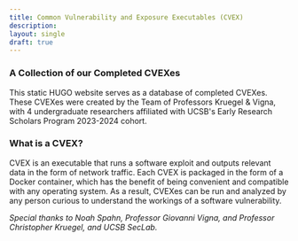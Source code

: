 ```yaml
---
title: Common Vulnerability and Exposure Executables (CVEX)
description: 
layout: single
draft: true
---
```

### A Collection of our Completed CVEXes
This static HUGO website serves as a database of completed CVEXes. These CVEXes were created by the Team of Professors Kruegel & Vigna, with 4 undergraduate researchers affiliated with UCSB's Early Research Scholars Program 2023-2024 cohort.

### What is a CVEX?
CVEX is an executable that runs a software exploit and outputs relevant data in the form of network traffic. Each CVEX is packaged in the form of a Docker container, which has the benefit of being convenient and compatible with any operating system. As a result, CVEXes can be run and analyzed by any person curious to understand the workings of a software vulnerability.


*Special thanks to Noah Spahn, Professor Giovanni Vigna, and Professor Christopher Kruegel, and UCSB SecLab.*